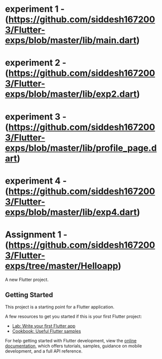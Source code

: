 # experiment 1 - (https://github.com/siddesh1672003/Flutter-exps/blob/master/lib/main.dart)
# experiment 2 - (https://github.com/siddesh1672003/Flutter-exps/blob/master/lib/exp2.dart)
# experiment 3 - (https://github.com/siddesh1672003/Flutter-exps/blob/master/lib/profile_page.dart)
# experiment 4 - (https://github.com/siddesh1672003/Flutter-exps/blob/master/lib/exp4.dart)

# Assignment 1 - (https://github.com/siddesh1672003/Flutter-exps/tree/master/Helloapp)
A new Flutter project.

## Getting Started

This project is a starting point for a Flutter application.

A few resources to get you started if this is your first Flutter project:

- [Lab: Write your first Flutter app](https://docs.flutter.dev/get-started/codelab)
- [Cookbook: Useful Flutter samples](https://docs.flutter.dev/cookbook)

For help getting started with Flutter development, view the
[online documentation](https://docs.flutter.dev/), which offers tutorials,
samples, guidance on mobile development, and a full API reference.
